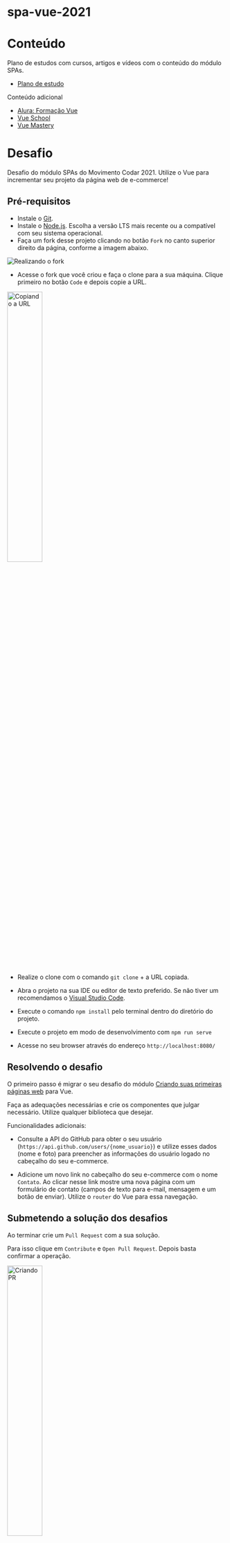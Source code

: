 # spa-vue-2021

# Conteúdo

Plano de estudos com cursos, artigos e vídeos com o conteúdo do módulo SPAs.

- [Plano de estudo](https://cursos.alura.com.br/front-end-frameworks-e-spas-vnsueda-1622329844490-p164408)

Conteúdo adicional

- [Alura: Formação Vue](https://cursos.alura.com.br/formacao-vuejs)
- [Vue School](https://vueschool.io/)
- [Vue Mastery](https://www.vuemastery.com/)

# Desafio

Desafio do módulo SPAs do Movimento Codar 2021. Utilize o Vue para incrementar seu projeto da página web de e-commerce!

## Pré-requisitos

- Instale o [Git](https://git-scm.com/).
- Instale o [Node.js](https://nodejs.org/en/). Escolha a versão LTS mais recente ou a compatível com seu sistema operacional.
- Faça um fork desse projeto clicando no botão `Fork` no canto superior direito da página, conforme a imagem abaixo. 

![Realizando o fork](https://docs.github.com/assets/images/help/repository/fork_button.jpg)

- Acesse o fork que você criou e faça o clone para a sua máquina. Clique primeiro no botão `Code` e depois copie a URL. 

<img src="https://docs.github.com/assets/images/help/repository/https-url-clone-cli.png" alt="Copiando a URL" width="40%"/>

- Realize o clone com o comando `git clone` + a URL copiada.

- Abra o projeto na sua IDE ou editor de texto preferido. Se não tiver um recomendamos o [Visual Studio Code](https://code.visualstudio.com/).

- Execute o comando `npm install` pelo terminal dentro do diretório do projeto.

- Execute o projeto em modo de desenvolvimento com `npm run serve`

- Acesse no seu browser através do endereço `http://localhost:8080/ `

## Resolvendo o desafio

O primeiro passo é migrar o seu desafio do módulo [Criando suas primeiras páginas web](https://github.com/movimentocodar/primeiras-paginas-web-2021) para Vue.

Faça as adequações necessárias e crie os componentes que julgar necessário. Utilize qualquer biblioteca que desejar.

Funcionalidades adicionais:

- Consulte a API do GitHub para obter o seu usuário (`https://api.github.com/users/{nome_usuario}`) e utilize esses dados (nome e foto) para preencher as informações do usuário logado no cabeçalho do seu e-commerce.

- Adicione um novo link no cabeçalho do seu e-commerce com o nome `Contato`. Ao clicar nesse link mostre uma nova página com um formulário de contato (campos de texto para e-mail, mensagem e um botão de enviar). Utilize o `router` do Vue para essa navegação. 

## Submetendo a solução dos desafios

Ao terminar crie um `Pull Request` com a sua solução. 

Para isso clique em `Contribute` e `Open Pull Request`. Depois basta confirmar a operação. 

<img src="https://user-images.githubusercontent.com/6104963/125391895-911cd300-e37b-11eb-90d9-5b92cd8e5445.PNG" alt="Criando PR" width="40%"/>

Disponibilize o seu projeto através da [Vercel](https://vercel.com/) seguindo os passos:

- Faça o login/crie a sua conta (Utilize sua conta do GitHub)
- Configure as permissões de acesso aos repositórios
- Clique em New Project
- Em *Import Git Repository* clique em *Import* no projeto
- Mantenha as configurações padrão e clique em *Deploy*
- Aguarde o processo terminar e o projeto irá aparecer no seu dashboard 

No comentário do Pull Request adicione o link da sua aplicação gerado após o deploy na Vercel.

## :trophy: Finalizaram o desafio :trophy:
